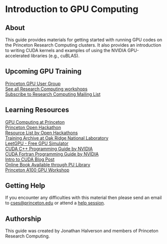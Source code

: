 # Introduction to GPU Computing

## About

This guide provides materials for getting started with running GPU codes on the Princeton Research Computing clusters. It also provides an introduction to writing CUDA kernels and examples of using the NVIDIA GPU-accelerated libraries (e.g., cuBLAS).

## Upcoming GPU Training

[Princeton GPU User Group](https://researchcomputing.princeton.edu/learn/user-groups/gpu)  
[See all Research Computing workshops](https://researchcomputing.princeton.edu/learn/workshops-live-training)  
[Subscribe to Research Computing Mailing List](https://researchcomputing.princeton.edu/subscribe)  

## Learning Resources

[GPU Computing at Princeton](https://researchcomputing.princeton.edu/support/knowledge-base/gpu-computing)  
[Princeton Open Hackathon](https://researchcomputing.princeton.edu/hackathon)  
[Resource List by Open Hackathons](https://www.openhackathons.org/s/technical-resources)  
[Training Archive at Oak Ridge National Laboratory](https://docs.olcf.ornl.gov/training/training_archive.html)   
[LeetGPU - Free GPU Simulator](https://leetgpu.com/)  
[CUDA C++ Programming Guide by NVIDIA](https://docs.nvidia.com/cuda/cuda-c-programming-guide/index.html)  
[CUDA Fortran Programming Guide by NVIDIA](https://docs.nvidia.com/hpc-sdk/compilers/cuda-fortran-prog-guide/index.html)     
[Intro to CUDA Blog Post](https://developer.nvidia.com/blog/even-easier-introduction-cuda/?mkt_tok=MTU2LU9GTi03NDIAAAGad2PhouORjrUMHihUOvdy-syejFRkc-7otOyEDUy4HXOnJ85JjZ-gUs-lGlbdvG-hpVpXtxlpVN4EOvosdmaWcaSV9TQa84zICsZ3IdKBp5L69uOLQDsm)   
[Online Book Available through PU Library](https://catalog.princeton.edu/catalog/99125304171206421)  
[Princeton A100 GPU Workshop](https://github.com/PrincetonUniversity/a100_workshop)  

## Getting Help

If you encounter any difficulties with this material then please send an email to <a href="mailto:cses@princeton.edu">cses@princeton.edu</a> or attend a <a href="https://researchcomputing.princeton.edu/education/help-sessions">help session</a>.

## Authorship

This guide was created by Jonathan Halverson and members of Princeton Research Computing.
